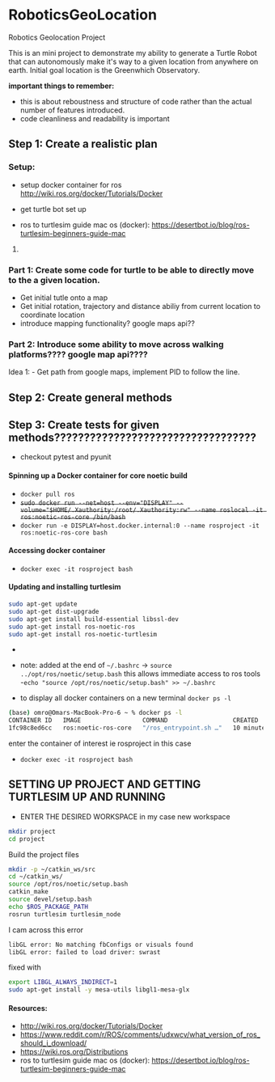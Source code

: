 # RoboticsGeoLocation
Robotics Geolocation Project

This is an mini project to demonstrate my ability to generate a Turtle Robot that can autonomously make it's way to a given location from anywhere on earth. Initial goal location is the Greenwhich Observatory.

**important things to remember:**
- this is about reboustness and structure of code rather than the actual number of features introduced.
- code cleanliness and readability is important


## Step 1: Create a realistic plan

### Setup:
 - setup docker container for ros http://wiki.ros.org/docker/Tutorials/Docker
 - get turtle bot set up

 - ros to turtlesim guide mac os (docker): https://desertbot.io/blog/ros-turtlesim-beginners-guide-mac
 1. 
 
 

### Part 1: Create some code for turtle to be able to directly move to the a given location.
- Get initial tutle onto a map
- Get initial rotation, trajectory and distance abiliy from current location to coordinate location
- introduce mapping functionality? google maps api??




### Part 2: Introduce some ability to move across walking platforms???? google map api???? 
Idea 1: - Get path from google maps, implement PID to follow the line.


## Step 2: Create general methods


## Step 3: Create tests for given methods??????????????????????????????????
- checkout pytest and pyunit


#### Spinning up a Docker container for core noetic build
- `docker pull ros`
- ~~`sudo docker run --net=host --env="DISPLAY" --volume="$HOME/.Xauthority:/root/.Xauthority:rw" --name roslocal -it ros:noetic-ros-core /bin/bash`~~
- `docker run -e DISPLAY=host.docker.internal:0 --name rosproject -it ros:noetic-ros-core
bash`

#### Accessing docker container
- `docker exec -it rosproject bash`   

#### Updating and installing turtlesim
```bash
sudo apt-get update
sudo apt-get dist-upgrade
sudo apt-get install build-essential libssl-dev
sudo apt-get install ros-noetic-ros
sudo apt-get install ros-noetic-turtlesim
```
- 
- note: added at the end of `~/.bashrc` -> `source ../opt/ros/noetic/setup.bash` this allows immediate access to ros tools
  -`echo "source /opt/ros/noetic/setup.bash" >> ~/.bashrc`
  
- to display all docker containers on a new terminal `docker ps -l`
```bash
(base) omro@Omars-MacBook-Pro-6 ~ % docker ps -l
CONTAINER ID   IMAGE                 COMMAND                  CREATED          STATUS          PORTS     NAMES
1fc98c8ed6cc   ros:noetic-ros-core   "/ros_entrypoint.sh …"   10 minutes ago   Up 10 minutes             rosproject
```

enter the container of interest ie rosproject in this case
- `docker exec -it rosproject bash`


## SETTING UP PROJECT AND GETTING TURTLESIM UP AND RUNNING
- ENTER THE DESIRED WORKSPACE in my case new workspace 
```bash
mkdir project
cd project
```
Build the project files
```bash
mkdir -p ~/catkin_ws/src
cd ~/catkin_ws/
source /opt/ros/noetic/setup.bash
catkin_make
source devel/setup.bash
echo $ROS_PACKAGE_PATH
rosrun turtlesim turtlesim_node
```

I cam across this error

```bash
libGL error: No matching fbConfigs or visuals found 
libGL error: failed to load driver: swrast
```
fixed with 
```bash
export LIBGL_ALWAYS_INDIRECT=1
sudo apt-get install -y mesa-utils libgl1-mesa-glx
```

#### Resources: 
- http://wiki.ros.org/docker/Tutorials/Docker
- https://www.reddit.com/r/ROS/comments/udxwcv/what_version_of_ros_should_i_download/
- https://wiki.ros.org/Distributions
- ros to turtlesim guide mac os (docker): https://desertbot.io/blog/ros-turtlesim-beginners-guide-mac


